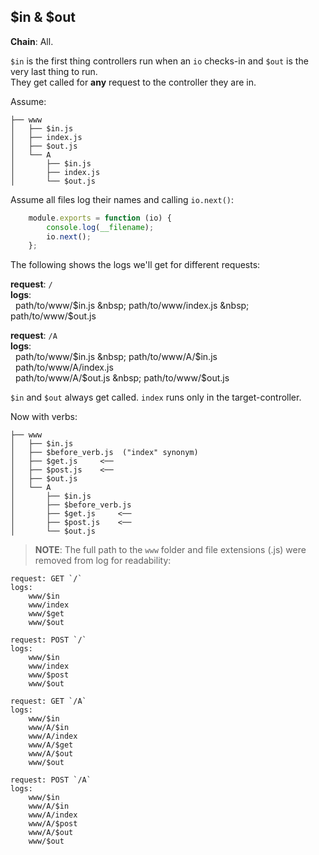 $in & $out
----------
**Chain**: All.

`$in` is the first thing controllers run when an `io` checks-in and `$out` is the very last thing to run.  
They get called for **any** request to the controller they are in.

Assume:
```
├── www
│   ├── $in.js
│   ├── index.js
│   ├── $out.js
│   └── A
│       ├── $in.js
│       ├── index.js
│       └── $out.js
```
Assume all files log their names and calling `io.next()`:
```js
	module.exports = function (io) {
		console.log(__filename);
		io.next();
	};
```

The following shows the logs we'll get for different requests:

**request**: `/`  
**logs**:  
 &nbsp; path/to/www/$in.js  
 &nbsp; path/to/www/index.js  
 &nbsp; path/to/www/$out.js

**request**: `/A`  
**logs**:  
 &nbsp; path/to/www/$in.js  
 &nbsp; path/to/www/A/$in.js  
 &nbsp; path/to/www/A/index.js  
 &nbsp; path/to/www/A/$out.js  
 &nbsp; path/to/www/$out.js

`$in` and `$out` always get called. `index` runs only in the target-controller. 

Now with verbs:
```
├── www
│   ├── $in.js
│   ├── $before_verb.js  ("index" synonym)
│   ├── $get.js     <──
│   ├── $post.js    <──
│   ├── $out.js
│   └── A
│       ├── $in.js
│       ├── $before_verb.js
│       ├── $get.js     <──
│       ├── $post.js    <──
│       └── $out.js
```

>**NOTE**: The full path to the `www` folder and file extensions (.js) were removed from log for readability:

```
request: GET `/`
logs:
	www/$in
	www/index
	www/$get
	www/$out

request: POST `/`
logs:
	www/$in
	www/index
	www/$post
	www/$out

request: GET `/A`
logs:
	www/$in
	www/A/$in
	www/A/index
	www/A/$get
	www/A/$out
	www/$out

request: POST `/A`
logs:
	www/$in
	www/A/$in
	www/A/index
	www/A/$post
	www/A/$out
	www/$out
```
